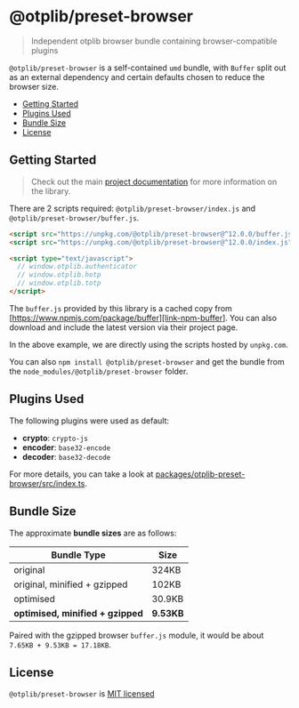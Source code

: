 # @otplib/preset-browser

> Independent otplib browser bundle containing browser-compatible plugins

`@otplib/preset-browser` is a self-contained `umd` bundle, with `Buffer` split out
as an external dependency and certain defaults chosen to reduce the browser size.

<!-- TOC depthFrom:2 -->

- [Getting Started](#getting-started)
- [Plugins Used](#plugins-used)
- [Bundle Size](#bundle-size)
- [License](#license)

<!-- /TOC -->

## Getting Started

> Check out the main [project documentation][project-v-readme] for
> more information on the library.

There are 2 scripts required: `@otplib/preset-browser/index.js` and `@otplib/preset-browser/buffer.js`.

```html
<script src="https://unpkg.com/@otplib/preset-browser@^12.0.0/buffer.js"></script>
<script src="https://unpkg.com/@otplib/preset-browser@^12.0.0/index.js"></script>

<script type="text/javascript">
  // window.otplib.authenticator
  // window.otplib.hotp
  // window.otplib.totp
</script>
```

The `buffer.js` provided by this library is a cached copy
from [https://www.npmjs.com/package/buffer][link-npm-buffer].
You can also download and include the latest version via their project page.

In the above example, we are directly using the scripts hosted by `unpkg.com`.

You can also `npm install @otplib/preset-browser` and get the bundle
from the `node_modules/@otplib/preset-browser` folder.

## Plugins Used

The following plugins were used as default:

- **crypto**: `crypto-js`
- **encoder**: `base32-encode`
- **decoder**: `base32-decode`

For more details, you can take a look at [packages/otplib-preset-browser/src/index.ts][docs-preset-browser-src].

## Bundle Size

The approximate **bundle sizes** are as follows:

| Bundle Type                       | Size       |
| --------------------------------- | ---------- |
| original                          | 324KB      |
| original, minified + gzipped      | 102KB      |
| optimised                         | 30.9KB     |
| **optimised, minified + gzipped** | **9.53KB** |

Paired with the gzipped browser `buffer.js` module, it would be about `7.65KB + 9.53KB = 17.18KB`.

## License

`@otplib/preset-browser` is [MIT licensed][project-license]

[docs-preset-browser-src]: https://github.com/yeojz/otplib/blob/master/packages/otplib-preset-browser/src/index.ts
[link-npm-buffer]: https://www.npmjs.com/package/buffer
[project-license]: https://github.com/yeojz/otplib/blob/master/LICENSE
[project-v-readme]: https://github.com/yeojz/otplib/blob/master/README.md

